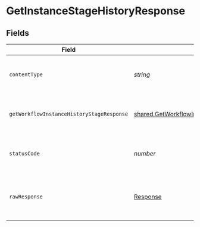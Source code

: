 # GetInstanceStageHistoryResponse


## Fields

| Field                                                                                                                   | Type                                                                                                                    | Required                                                                                                                | Description                                                                                                             |
| ----------------------------------------------------------------------------------------------------------------------- | ----------------------------------------------------------------------------------------------------------------------- | ----------------------------------------------------------------------------------------------------------------------- | ----------------------------------------------------------------------------------------------------------------------- |
| `contentType`                                                                                                           | *string*                                                                                                                | :heavy_check_mark:                                                                                                      | HTTP response content type for this operation                                                                           |
| `getWorkflowInstanceHistoryStageResponse`                                                                               | [shared.GetWorkflowInstanceHistoryStageResponse](../../../sdk/models/shared/getworkflowinstancehistorystageresponse.md) | :heavy_minus_sign:                                                                                                      | The workflow instance stage history                                                                                     |
| `statusCode`                                                                                                            | *number*                                                                                                                | :heavy_check_mark:                                                                                                      | HTTP response status code for this operation                                                                            |
| `rawResponse`                                                                                                           | [Response](https://developer.mozilla.org/en-US/docs/Web/API/Response)                                                   | :heavy_check_mark:                                                                                                      | Raw HTTP response; suitable for custom response parsing                                                                 |